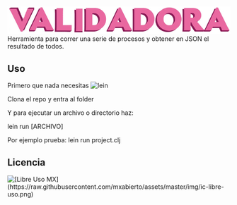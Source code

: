 ![dora](https://raw.githubusercontent.com/fractalLabs/valida-dora/master/resources/validadora.png)
Herramienta para correr una serie de procesos y obtener en JSON el resultado de todos.

## Uso

Primero que nada necesitas ![lein](http://leiningen.org)

Clona el repo y entra al folder

Y para ejecutar un archivo o directorio haz:

lein run [ARCHIVO]

Por ejemplo prueba:
lein run project.clj

## Licencia

![[Libre Uso MX] (https://raw.githubusercontent.com/mxabierto/assets/master/img/ic-libre-uso.png)](http://datos.gob.mx/libreusomx)
